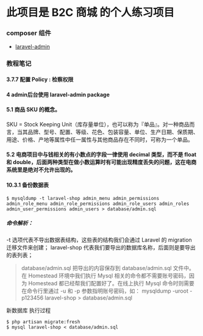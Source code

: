 # 此项目是 B2C 商城 的个人练习项目


### composer 组件
- [laravel-admin](https://github.com/z-song/laravel-admin)


### 教程笔记
#### 3.7.7 配置 Policy : 检察权限

#### 4 admin后台使用 laravel-admin package

#### 5.1 商品 SKU 的概念。

SKU = Stock Keeping Unit（库存量单位），也可以称为『单品』。对一种商品而言，当其品牌、型号、配置、等级、花色、包装容量、单位、生产日期、保质期、用途、价格、产地等属性中任一属性与其他商品存在不同时，可称为一个单品。

#### 5.2 电商项目中与钱相关的有小数点的字段一律使用 __decimal__ 类型，而不是 float 和 double，后面两种类型在做小数运算时有可能出现精度丢失的问题，这在电商系统里是绝对不允许出现的。

#### 10.3.1 备份数据表
````
$ mysqldump -t laravel-shop admin_menu admin_permissions admin_role_menu admin_role_permissions admin_role_users admin_roles admin_user_permissions admin_users > database/admin.sql
````  
##### 命令解析：

-t 选项代表不导出数据表结构，这些表的结构我们会通过 Laravel 的 migration 迁移文件来创建；
laravel-shop 代表我们要导出的数据库名称，后面则是要导出的表列表；
> database/admin.sql 把导出的内容保存到 database/admin.sql 文件中。
在 Homestead 环境中我们执行 Mysql 相关的命令都不需要账号密码，因为 Homestead 都已经帮我们配置好了。在线上执行 Mysql 命令时则需要在命令行里通过 -u 和 -p 参数指明账号密码，如： mysqldump -uroot -p123456 laravel-shop > database/admin.sql  

新数据库 执行过程  
````
$ php artisan migrate:fresh
$ mysql laravel-shop < database/admin.sql
````  